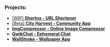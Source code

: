 ### Projects:
- [[WIP] **Shortnx - URL Shortener**](https://shortnx.in)
-  [[Beta] **City Harvest - Community App**](https://cityharvest.akshayraj.io/)
-  [**ImgCompressor - Online Image Compressor**](https://imgcompressor-app.web.app)
- [**QwikChat - Ephemeral Chat**](https://qwikchat.web.app)
-  [**WallStroke - Wallpaper App**](https://play.google.com/store/apps/details?id=com.appy.wallstroke)
